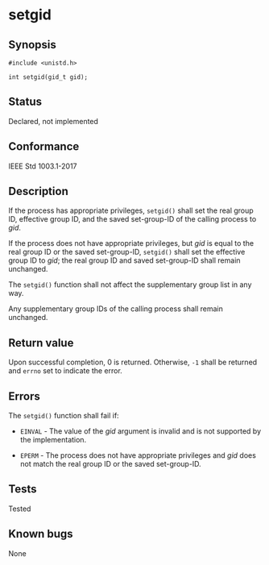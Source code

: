 # setgid

## Synopsis

`#include <unistd.h>`

`int setgid(gid_t gid);`

## Status

Declared, not implemented

## Conformance

IEEE Std 1003.1-2017

## Description

If the process has appropriate privileges, `setgid()` shall set the real group ID, effective group ID, and the saved
set-group-ID of the calling process to _gid_.

If the process does not have appropriate privileges, but _gid_ is equal to the real group ID or the saved set-group-ID,
`setgid()` shall set the effective group ID to _gid_; the real group ID and saved set-group-ID shall remain
unchanged.

The `setgid()` function shall not affect the supplementary group list in any way.

Any supplementary group IDs of the calling process shall remain unchanged.

## Return value

Upon successful completion, 0 is returned. Otherwise, `-1` shall be returned and `errno` set to indicate the error.

## Errors

The `setgid()` function shall fail if:

* `EINVAL` - The value of the _gid_ argument is invalid and is not supported by the implementation.

* `EPERM` - The process does not have appropriate privileges and _gid_ does not match the real group ID or the saved
set-group-ID.

## Tests

Tested

## Known bugs

None
